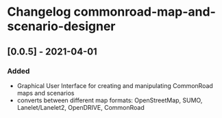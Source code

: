 # Changelog commonroad-map-and-scenario-designer

## [0.0.5] - 2021-04-01
### Added
- Graphical User Interface for creating and manipulating CommonRoad maps and scenarios
- converts between different map formats: OpenStreetMap, SUMO, Lanelet/Lanelet2, OpenDRIVE, CommonRoad
